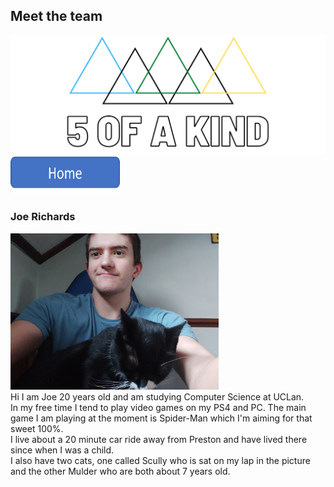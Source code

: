 ## Meet the team
<img src="Facebook%20Banner.png"/><br/>
<a href="index"><img src="Homepage.png" height = "60" width="175"></a>
<br/>

### Joe Richards
<img  height = "250" widith ="250" src="5ofaKind Joe.jpg"><br/>
Hi I am Joe 20 years old and am studying Computer Science at UCLan.<br/>
In my free time I tend to play video games on my PS4 and PC. The main game I am playing at the moment is Spider-Man which I'm aiming for that sweet 100%.<br/>
I live about a 20 minute car ride away from Preston and have lived there since when I was a child.<br/>
I also have two cats, one called Scully who is sat on my lap in the picture and the other Mulder who are both about 7 years old.
